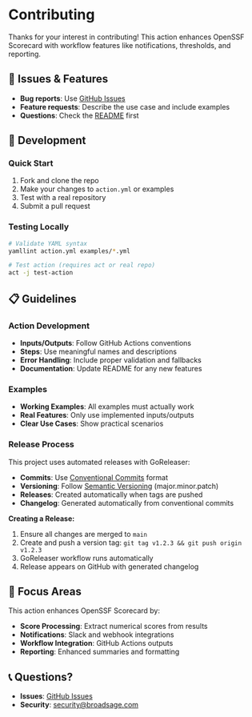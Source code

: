 # Contributing

Thanks for your interest in contributing! This action enhances OpenSSF Scorecard with workflow features like notifications, thresholds, and reporting.

## 🐛 Issues & Features

- **Bug reports**: Use [GitHub Issues](https://github.com/broadsage/scorecard-action/issues)
- **Feature requests**: Describe the use case and include examples
- **Questions**: Check the [README](README.md) first

## 🔧 Development

### Quick Start

1. Fork and clone the repo
2. Make your changes to `action.yml` or examples
3. Test with a real repository
4. Submit a pull request

### Testing Locally

```bash
# Validate YAML syntax
yamllint action.yml examples/*.yml

# Test action (requires act or real repo)
act -j test-action
```

## 📋 Guidelines

### Action Development

- **Inputs/Outputs**: Follow GitHub Actions conventions
- **Steps**: Use meaningful names and descriptions
- **Error Handling**: Include proper validation and fallbacks
- **Documentation**: Update README for any new features

### Examples

- **Working Examples**: All examples must actually work
- **Real Features**: Only use implemented inputs/outputs
- **Clear Use Cases**: Show practical scenarios

### Release Process

This project uses automated releases with GoReleaser:

- **Commits**: Use [Conventional Commits](https://www.conventionalcommits.org/) format
- **Versioning**: Follow [Semantic Versioning](https://semver.org/) (major.minor.patch)
- **Releases**: Created automatically when tags are pushed
- **Changelog**: Generated automatically from conventional commits

**Creating a Release:**

1. Ensure all changes are merged to `main`
2. Create and push a version tag: `git tag v1.2.3 && git push origin v1.2.3`
3. GoReleaser workflow runs automatically
4. Release appears on GitHub with generated changelog

## 🎯 Focus Areas

This action enhances OpenSSF Scorecard by:

- **Score Processing**: Extract numerical scores from results
- **Notifications**: Slack and webhook integrations  
- **Workflow Integration**: GitHub Actions outputs
- **Reporting**: Enhanced summaries and formatting

## 📞 Questions?

- **Issues**: [GitHub Issues](https://github.com/broadsage/scorecard-action/issues)
- **Security**: [security@broadsage.com](mailto:security@broadsage.com)

